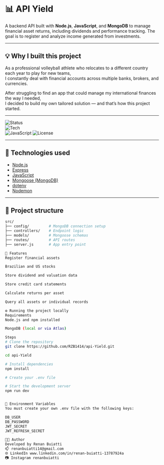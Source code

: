# 📊 API Yield

A backend API built with **Node.js**, **JavaScript**, and **MongoDB** to manage financial asset returns, 
including dividends and performance tracking. The goal is to register and analyze income generated from investments.

---

## 💡 Why I built this project

As a professional volleyball athlete who relocates to a different country each year to play for new teams,  
I constantly deal with financial accounts across multiple banks, brokers, and currencies.  

After struggling to find an app that could manage my international finances the way I needed,  
I decided to build my own tailored solution — and that’s how this project started.

---

![Status](https://img.shields.io/badge/status-in%20development-yellow)  
![Tech](https://img.shields.io/badge/built%20with-Node.js-blue)  
![JavaScript](https://img.shields.io/badge/language-JavaScript-yellow) 
![License](https://img.shields.io/badge/license-MIT-green)

---

## 🚀 Technologies used

- [Node.js](https://nodejs.org/)  
- [Express](https://expressjs.com/)  
- [JavaScript](https://developer.mozilla.org/en-US/docs/Web/JavaScript)  
- [Mongoose (MongoDB)](https://mongoosejs.com/)  
- [dotenv](https://github.com/motdotla/dotenv)  
- [Nodemon](https://nodemon.io/)

---

## 📂 Project structure

```bash
src/
├── config/         # MongoDB connection setup
├── controllers/    # Endpoint logic
├── models/         # Mongoose schemas
├── routes/         # API routes
├── server.js       # App entry point

🧪 Features
Register financial assets

Brazilian and US stocks

Store dividend and valuation data

Store credit card statements

Calculate returns per asset

Query all assets or individual records

⚙️ Running the project locally
Requirements
Node.js and npm installed

MongoDB (local or via Atlas)

Steps
# Clone the repository
git clone https://github.com/RZB1414/api-Yield.git

cd api-Yield

# Install dependencies
npm install

# Create your .env file

# Start the development server
npm run dev


📄 Environment Variables
You must create your own .env file with the following keys:

DB_USER
DB_PASSWORD
JWT_SECRET
JWT_REFRESH_SECRET

🧑‍💻 Author
Developed by Renan Buiatti
📫 renanbuiatti14@gmail.com
🌐 LinkedIn www.linkedin.com/in/renan-buiatti-13787924a
📷 Instagram renanbuiatti
